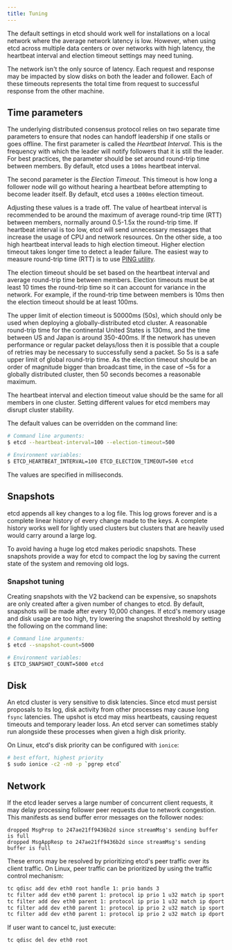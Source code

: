 ```yaml
---
title: Tuning
---
```


The default settings in etcd should work well for installations on a local network where the average network latency is low. However, when using etcd across multiple data centers or over networks with high latency, the heartbeat interval and election timeout settings may need tuning.

The network isn't the only source of latency. Each request and response may be impacted by slow disks on both the leader and follower. Each of these timeouts represents the total time from request to successful response from the other machine.

## Time parameters

The underlying distributed consensus protocol relies on two separate time parameters to ensure that nodes can handoff leadership if one stalls or goes offline. The first parameter is called the *Heartbeat Interval*. This is the frequency with which the leader will notify followers that it is still the leader.
For best practices, the parameter should be set around round-trip time between members. By default, etcd uses a `100ms` heartbeat interval.

The second parameter is the *Election Timeout*. This timeout is how long a follower node will go without hearing a heartbeat before attempting to become leader itself. By default, etcd uses a `1000ms` election timeout.

Adjusting these values is a trade off. The value of heartbeat interval is recommended to be around the maximum of average round-trip time (RTT) between members, normally around 0.5-1.5x the round-trip time. If heartbeat interval is too low, etcd will send unnecessary messages that increase the usage of CPU and network resources. On the other side, a too high heartbeat interval leads to high election timeout. Higher election timeout takes longer time to detect a leader failure. The easiest way to measure round-trip time (RTT) is to use [PING utility][ping].

The election timeout should be set based on the heartbeat interval and average round-trip time between members. Election timeouts must be at least 10 times the round-trip time so it can account for variance in the network. For example, if the round-trip time between members is 10ms then the election timeout should be at least 100ms.

The upper limit of election timeout is 50000ms (50s), which should only be used when deploying a globally-distributed etcd cluster. A reasonable round-trip time for the continental United States is 130ms, and the time between US and Japan is around 350-400ms. If the network has uneven performance or regular packet delays/loss then it is possible that a couple of retries may be necessary to successfully send a packet. So 5s is a safe upper limit of global round-trip time. As the election timeout should be an order of magnitude bigger than broadcast time, in the case of ~5s for a globally distributed cluster, then 50 seconds becomes a reasonable maximum.

The heartbeat interval and election timeout value should be the same for all members in one cluster. Setting different values for etcd members may disrupt cluster stability.

The default values can be overridden on the command line:

```sh
# Command line arguments:
$ etcd --heartbeat-interval=100 --election-timeout=500

# Environment variables:
$ ETCD_HEARTBEAT_INTERVAL=100 ETCD_ELECTION_TIMEOUT=500 etcd
```

The values are specified in milliseconds.

## Snapshots

etcd appends all key changes to a log file. This log grows forever and is a complete linear history of every change made to the keys. A complete history works well for lightly used clusters but clusters that are heavily used would carry around a large log.

To avoid having a huge log etcd makes periodic snapshots. These snapshots provide a way for etcd to compact the log by saving the current state of the system and removing old logs.

### Snapshot tuning

Creating snapshots with the V2 backend can be expensive, so snapshots are only created after a given number of changes to etcd. By default, snapshots will be made after every 10,000 changes. If etcd's memory usage and disk usage are too high, try lowering the snapshot threshold by setting the following on the command line:

```sh
# Command line arguments:
$ etcd --snapshot-count=5000

# Environment variables:
$ ETCD_SNAPSHOT_COUNT=5000 etcd
```

## Disk

An etcd cluster is very sensitive to disk latencies. Since etcd must persist proposals to its log, disk activity from other processes may cause long `fsync` latencies. The upshot is etcd may miss heartbeats, causing request timeouts and temporary leader loss. An etcd server can sometimes stably run alongside these processes when given a high disk priority.

On Linux, etcd's disk priority can be configured with `ionice`:

```sh
# best effort, highest priority
$ sudo ionice -c2 -n0 -p `pgrep etcd`
```

## Network

If the etcd leader serves a large number of concurrent client requests, it may delay processing follower peer requests due to network congestion. This manifests as send buffer error messages on the follower nodes:

```
dropped MsgProp to 247ae21ff9436b2d since streamMsg's sending buffer is full
dropped MsgAppResp to 247ae21ff9436b2d since streamMsg's sending buffer is full
```

These errors may be resolved by prioritizing etcd's peer traffic over its client traffic. On Linux, peer traffic can be prioritized by using the traffic control mechanism:

```sh
tc qdisc add dev eth0 root handle 1: prio bands 3
tc filter add dev eth0 parent 1: protocol ip prio 1 u32 match ip sport 2380 0xffff flowid 1:1
tc filter add dev eth0 parent 1: protocol ip prio 1 u32 match ip dport 2380 0xffff flowid 1:1
tc filter add dev eth0 parent 1: protocol ip prio 2 u32 match ip sport 2379 0xffff flowid 1:1
tc filter add dev eth0 parent 1: protocol ip prio 2 u32 match ip dport 2379 0xffff flowid 1:1
```

[ping]: https://en.wikipedia.org/wiki/Ping_(networking_utility)

If user want to cancel tc, just execute:

```
tc qdisc del dev eth0 root
```
